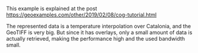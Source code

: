 This example is explained at the post https://geoexamples.com/other/2019/02/08/cog-tutorial.html 

The represented data is a temperature interpolation over Catalonia, and the GeoTIFF is very big. But since it has overlays, only a small amount of data is actually retrieved, making the performance high and the used bandwidth small.
